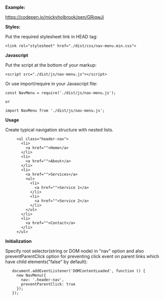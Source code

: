 **Example:**

  https://codepen.io/mickyholbrook/pen/GRjqwJj

**Styles:**
  
  Put the required stylesheet link in HEAD tag:
  
    <link rel="stylesheet" href="./dist/css/nav-menu.min.css">
    
**Javascript**    
    
Put the script at the bottom of your markup: 

    <script src="./dist/js/nav-menu.js"></script>    
   
Or use import/require in your Javascript file:
    
    const NavMenu = require('./dist/js/nav-menu.js');
    
    or
    
    import NavMenu from './dist/js/nav-menu.js';
 
**Usage**
     
Create typical navigation structure with nested lists. 
      
         <ul class="header-nav">
           <li>
             <a href="">Home</a>
           </li>
           <li>
             <a href="">About</a>
           </li>
           <li>
             <a href="">Services</a>
             <ul>
               <li>
                 <a href="">Service 1</a>
               </li>
               <li>
                 <a href="">Service 2</a>
               </li>
             </ul>
           </li>
           <li>
             <a href="">Contact</a>
           </li>
         </ul>
         
**Initialization**

Specify root selector(string or DOM node) in "nav" option and also preventParentClick option for preventing click event on parent links which have child elements("false" by default):
 
       document.addEventListener('DOMContentLoaded', function () {
         new NavMenu({
           nav: '.header-nav',
           preventParentClick: true
         });
       });
